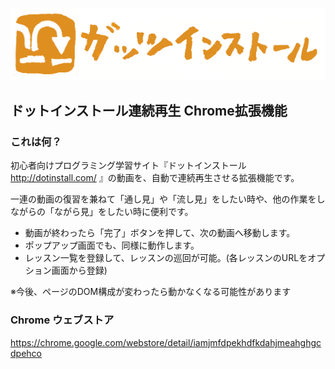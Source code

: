 ![ガッツインストール](images/logo.png)

## ドットインストール連続再生 Chrome拡張機能

### これは何？

初心者向けプログラミング学習サイト『ドットインストール http://dotinstall.com/ 』の動画を、自動で連続再生させる拡張機能です。

一連の動画の復習を兼ねて「通し見」や「流し見」をしたい時や、他の作業をしながらの「ながら見」をしたい時に便利です。

* 動画が終わったら「完了」ボタンを押して、次の動画へ移動します。
* ポップアップ画面でも、同様に動作します。
* レッスン一覧を登録して、レッスンの巡回が可能。(各レッスンのURLをオプション画面から登録)

※今後、ページのDOM構成が変わったら動かなくなる可能性があります

### Chrome ウェブストア

https://chrome.google.com/webstore/detail/iamjmfdpekhdfkdahjmeahghgcdpehco
